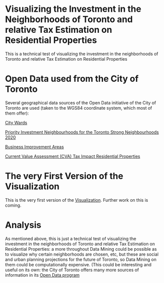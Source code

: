 # Visualizing the Investment in the Neighborhoods of Toronto and relative Tax Estimation on Residential Properties

This is a technical test of visualizing the investment in the neighborhoods of Toronto and relative Tax Estimation on Residential Properties

# Open Data used from the City of Toronto

Several geographical data sources of the Open Data initiative of the City of Toronto are used (taken to the WGS84 coordinate system, which
most of them offer):

[City Wards](http://www1.toronto.ca/wps/portal/contentonly?vgnextoid=b1533f0aacaaa210VgnVCM1000006cd60f89RCRD)

[Priority Investment Neighbourhoods for the Toronto Strong Neighbourhoods 2020](http://www1.toronto.ca/wps/portal/contentonly?vgnextoid=ac0389fe9c18b210VgnVCM1000003dd60f89RCRD)

[Business Improvement Areas](http://www1.toronto.ca/wps/portal/contentonly?vgnextoid=8c5d5f9cd70bb210VgnVCM1000003dd60f89RCRD)

[Current Value Assessment (CVA) Tax Impact Residential Properties](http://www1.toronto.ca/wps/portal/contentonly?vgnextoid=b40a57200ff2f210VgnVCM1000003dd60f89RCRD)

# The very First Version of the Visualization

This is the very first version of the [Visualization](TO_developm_neighborhoods.png). Further work on this is coming.

# Analysis

As mentioned above, this is just a technical test of visualizing the investment in the neighborhoods of Toronto and relative Tax Estimation on Residential Properties: a more throughout Data Mining could be possible as to visualize why certain neighborhoods are chosen, etc, but these are social and urban planning projections for the future of Toronto, so Data Mining on them could be computationally expensive. (This could be interesting and useful on its own: the City of Toronto offers many more sources of information in its [Open Data program](http://www1.toronto.ca/wps/portal/contentonly?vgnextoid=9e56e03bb8d1e310VgnVCM10000071d60f89RCRD)


